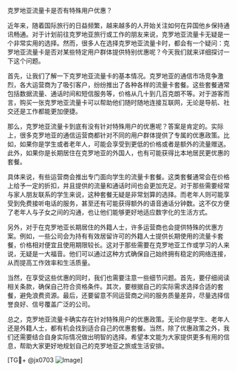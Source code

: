 克罗地亚流量卡是否有特殊用户优惠？

近年来，随着国际旅行的日益频繁，越来越多的人开始关注如何在异国他乡保持通讯畅通。对于计划前往克罗地亚旅行或工作的朋友来说，克罗地亚流量卡无疑是一个非常实用的选择。然而，很多人在选择克罗地亚流量卡时，都会有一个疑问：克罗地亚流量卡是否对某些特定用户群体提供特别优惠呢？今天我们就来详细探讨一下这个问题。

首先，让我们了解一下克罗地亚流量卡的基本情况。克罗地亚的通信市场竞争激烈，各大运营商为了吸引客户，纷纷推出了各种各样的流量卡套餐。这些套餐通常包括数据流量、通话时间和短信服务等，价格从几十到几百克朗不等。对于游客而言，购买一张克罗地亚流量卡可以帮助他们随时随地连接互联网，无论是导航、社交还是工作都能更加便捷。

那么，克罗地亚流量卡到底有没有针对特殊用户的优惠呢？答案是肯定的。实际上，很多克罗地亚的通信运营商都针对不同的用户群体提供了专属的优惠政策。比如，如果你是学生或者老年人，可能会享受到更低的价格或者是额外的流量赠送。此外，如果你是长期居住在克罗地亚的外国人，也有可能获得比本地居民更优惠的套餐。

具体来说，有些运营商会推出专门面向学生的流量卡套餐。这类套餐通常会在价格上给予一定的折扣，并且提供的流量和通话时间也会更加充足。对于那些需要经常与家人朋友联系的学生来说，这种套餐无疑是非常划算的选择。而老年人则可能享受到免费接听电话的服务，甚至还有可能获得额外的语音通话分钟数。这不仅方便了老年人与子女之间的沟通，也让他们能够更好地适应数字化的生活方式。

另外，对于在克罗地亚长期居住的外籍人士，许多运营商也会提供特殊的优惠方案。例如，一些公司会为持有有效居留许可的外籍人士提供长期使用的流量卡套餐，价格相对便宜且使用期限较长。这对于那些需要在克罗地亚工作或学习的人来说，无疑是一大福音。他们可以通过这种方式确保自己始终拥有稳定的网络连接，从而提高工作效率和生活质量。

当然，在享受这些优惠的同时，我们也需要注意一些细节问题。首先，要仔细阅读相关条款，确保自己符合资格条件。其次，要根据自己的实际需求选择合适的套餐，避免浪费资源。最后，还要留意不同运营商之间的服务质量差异，尽量选择信誉良好、信号覆盖广泛的公司。

总之，克罗地亚流量卡确实存在针对特殊用户的优惠政策。无论你是学生、老年人还是外籍人士，都有机会找到适合自己的优惠套餐。当然，除了优惠政策之外，我们还需要结合自身实际情况做出明智的选择。希望本文能为大家提供更多有用的信息，帮助大家更好地规划自己的克罗地亚之旅或生活安排。

[TG💪+ @jx0703 ![Image](https://github.com/user-attachments/assets/dbca1d08-cadb-493c-b0ec-ad6f7a83f270)]